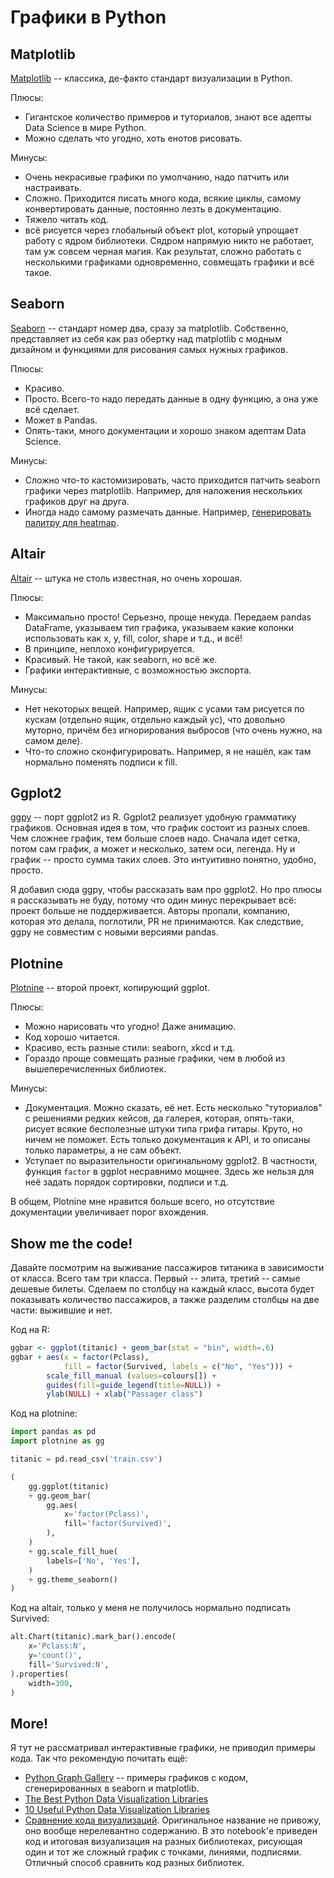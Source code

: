 # Графики в Python

## Matplotlib

[Matplotlib](https://matplotlib.org/) -- классика, де-факто стандарт визуализации в Python.

Плюсы:

+ Гигантское количество примеров и туториалов, знают все адепты Data Science в мире Python.
+ Можно сделать что угодно, хоть енотов рисовать.

Минусы:

+ Очень некрасивые графики по умолчанию, надо патчить или настраивать.
+ Сложно. Приходится писать много кода, всякие циклы, самому конвертировать данные, постоянно лезть в документацию.
+ Тяжело читать код.
+ всё рисуется через глобальный объект plot, который упрощает работу с ядром библиотеки. Сядром напрямую никто не работает, там уж совсем черная магия. Как результат, сложно работать с несколькими графиками одновременно, совмещать графики и всё такое.

## Seaborn

[Seaborn](https://seaborn.pydata.org/) -- стандарт номер два, сразу за matplotlib. Собственно, представляет из себя как раз обертку над matplotlib с модным дизайном и функциями для рисования самых нужных графиков.

Плюсы:

+ Красиво.
+ Просто. Всего-то надо передать данные в одну функцию, а она уже всё сделает.
+ Может в Pandas.
+ Опять-таки, много документации и хорошо знаком адептам Data Science.

Минусы:

+ Сложно что-то кастомизировать, часто приходится патчить seaborn графики через matplotlib. Например, для наложения нескольких графиков друг на друга.
+ Иногда надо самому размечать данные. Например, [генерировать палитру для heatmap](https://seaborn.pydata.org/examples/structured_heatmap.html).

## Altair

[Altair](https://github.com/altair-viz/altair) -- штука не столь известная, но очень хорошая.

Плюсы:

+ Максимально просто! Серьезно, проще некуда. Передаем pandas DataFrame, указываем тип графика, указываем какие колонки использовать как x, y, fill, color, shape и т.д., и всё!
+ В принципе, неплохо конфигурируется.
+ Красивый. Не такой, как seaborn, но всё же.
+ Графики интерактивные, с возможностью экспорта.

Минусы:

+ Нет некоторых вещей. Например, ящик с усами там рисуется по кускам (отдельно ящик, отдельно каждый ус), что довольно муторно, причём без игнорирования выбросов (что очень нужно, на самом деле).
+ Что-то сложно сконфигурировать. Например, я не нашёл, как там нормально поменять подписи к fill.

## Ggplot2

[ggpy](https://github.com/yhat/ggpy) -- порт ggplot2 из R. Ggplot2 реализует удобную грамматику графиков. Основная идея в том, что график состоит из разных слоев. Чем сложнее график, тем больше слоев надо. Сначала идет сетка, потом сам график, а может и несколько, затем оси, легенда. Ну и график -- просто сумма таких слоев. Это интуитивно понятно, удобно, просто.

Я добавил сюда ggpy, чтобы рассказать вам про ggplot2. Но про плюсы я рассказывать не буду, потому что один минус перекрывает всё: проект больше не поддерживается. Авторы пропали, компанию, которая это делала, поглотили, PR не принимаются. Как следствие, ggpy не совместим с новыми версиями pandas.

## Plotnine

[Plotnine](https://github.com/has2k1/plotnine) -- второй проект, копирующий ggplot.

Плюсы:

+ Можно нарисовать что угодно! Даже анимацию.
+ Код хорошо читается.
+ Красиво, есть разные стили: seaborn, xkcd и т.д.
+ Гораздо проще совмещать разные графики, чем в любой из вышеперечисленных библиотек.

Минусы:

+ Документация. Можно сказать, её нет. Есть несколько "туториалов" с решениями редких кейсов, да галерея, которая, опять-таки, рисует всякие бесполезные штуки типа грифа гитары. Круто, но ничем не поможет. Есть только документация к API, и то описаны только параметры, а не сам объект.
+ Уступает по выразительности оригинальному ggplot2. В частности, функция `factor` в ggplot несравнимо мощнее. Здесь же нельзя для неё задать порядок сортировки, подписи и т.д.

В общем, Plotnine мне нравится больше всего, но отсутствие документации увеличивает порог вхождения.

## Show me the code!

Давайте посмотрим на выживание пассажиров титаника в зависимости от класса. Всего там три класса. Первый -- элита, третий -- самые дешевые билеты. Сделаем по столбцу на каждый класс, высота будет показывать количество пассажиров, а также разделим столбцы на две части: выжившие и нет.

Код на R:

```r
ggbar <- ggplot(titanic) + geom_bar(stat = "bin", width=.6)
ggbar + aes(x = factor(Pclass),
            fill = factor(Survived, labels = c("No", "Yes"))) +
        scale_fill_manual (values=colours[]) +
        guides(fill=guide_legend(title=NULL)) +
        ylab(NULL) + xlab("Passager class")
```

Код на plotnine:

```python
import pandas as pd
import plotnine as gg

titanic = pd.read_csv('train.csv')

(
    gg.ggplot(titanic)
    + gg.geom_bar(
        gg.aes(
            x='factor(Pclass)',
            fill='factor(Survived)',
        ),
    )
    + gg.scale_fill_hue(
        labels=['No', 'Yes'],
    )
    + gg.theme_seaborn()
)
```

Код на altair, только у меня не получилось нормально подписать Survived:

```python
alt.Chart(titanic).mark_bar().encode(
    x='Pclass:N',
    y='count()',
    fill='Survived:N',
).properties(
    width=300,
)
```

## More!

Я тут не рассматривал интерактивные графики, не приводил примеры кода. Так что рекомендую почитать ещё:

+ [Python Graph Gallery](https://python-graph-gallery.com/all-charts/) -- примеры графиков с кодом, сгенерированных в seaborn и matplotlib.
+ [The Best Python Data Visualization Libraries](https://www.fusioncharts.com/blog/best-python-data-visualization-libraries/)
+ [10 Useful Python Data Visualization Libraries](https://mode.com/blog/python-data-visualization-libraries)
+ [Сравнение кода визуализаций](https://nipunbatra.github.io/blog/2017/50-ggplot-python-1.html). Оригинальное название не привожу, оно вообще нерелевантно содержанию. В это notebook'е приведен код и итоговая визуализация на разных библиотеках, рисующая один и тот же сложный график с точками, линиями, подписями. Отличный способ сравнить код разных библиотек.
